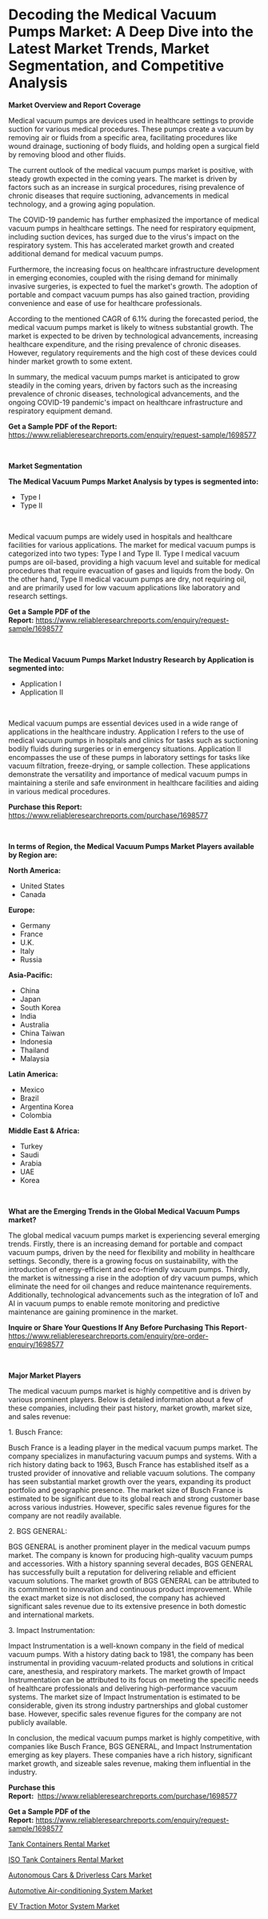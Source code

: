 <p><h1>Decoding the Medical Vacuum Pumps Market: A Deep Dive into the Latest Market Trends, Market Segmentation, and Competitive Analysis</h1></p><p><strong>Market Overview and Report Coverage</strong></p>
<p><p>Medical vacuum pumps are devices used in healthcare settings to provide suction for various medical procedures. These pumps create a vacuum by removing air or fluids from a specific area, facilitating procedures like wound drainage, suctioning of body fluids, and holding open a surgical field by removing blood and other fluids.</p><p>The current outlook of the medical vacuum pumps market is positive, with steady growth expected in the coming years. The market is driven by factors such as an increase in surgical procedures, rising prevalence of chronic diseases that require suctioning, advancements in medical technology, and a growing aging population.</p><p>The COVID-19 pandemic has further emphasized the importance of medical vacuum pumps in healthcare settings. The need for respiratory equipment, including suction devices, has surged due to the virus's impact on the respiratory system. This has accelerated market growth and created additional demand for medical vacuum pumps.</p><p>Furthermore, the increasing focus on healthcare infrastructure development in emerging economies, coupled with the rising demand for minimally invasive surgeries, is expected to fuel the market's growth. The adoption of portable and compact vacuum pumps has also gained traction, providing convenience and ease of use for healthcare professionals.</p><p>According to the mentioned CAGR of 6.1% during the forecasted period, the medical vacuum pumps market is likely to witness substantial growth. The market is expected to be driven by technological advancements, increasing healthcare expenditure, and the rising prevalence of chronic diseases. However, regulatory requirements and the high cost of these devices could hinder market growth to some extent.</p><p>In summary, the medical vacuum pumps market is anticipated to grow steadily in the coming years, driven by factors such as the increasing prevalence of chronic diseases, technological advancements, and the ongoing COVID-19 pandemic's impact on healthcare infrastructure and respiratory equipment demand.</p></p>
<p><strong>Get a Sample PDF of the Report:</strong> <a href="https://www.reliableresearchreports.com/enquiry/request-sample/1698577">https://www.reliableresearchreports.com/enquiry/request-sample/1698577</a></p>
<p>&nbsp;</p>
<p><strong>Market Segmentation</strong></p>
<p><strong>The Medical Vacuum Pumps Market Analysis by types is segmented into:</strong></p>
<p><ul><li>Type I</li><li>Type II</li></ul></p>
<p>&nbsp;</p>
<p><p>Medical vacuum pumps are widely used in hospitals and healthcare facilities for various applications. The market for medical vacuum pumps is categorized into two types: Type I and Type II. Type I medical vacuum pumps are oil-based, providing a high vacuum level and suitable for medical procedures that require evacuation of gases and liquids from the body. On the other hand, Type II medical vacuum pumps are dry, not requiring oil, and are primarily used for low vacuum applications like laboratory and research settings.</p></p>
<p><strong>Get a Sample PDF of the Report:</strong>&nbsp;<a href="https://www.reliableresearchreports.com/enquiry/request-sample/1698577">https://www.reliableresearchreports.com/enquiry/request-sample/1698577</a></p>
<p>&nbsp;</p>
<p><strong>The Medical Vacuum Pumps Market Industry Research by Application is segmented into:</strong></p>
<p><ul><li>Application I</li><li>Application II</li></ul></p>
<p>&nbsp;</p>
<p><p>Medical vacuum pumps are essential devices used in a wide range of applications in the healthcare industry. Application I refers to the use of medical vacuum pumps in hospitals and clinics for tasks such as suctioning bodily fluids during surgeries or in emergency situations. Application II encompasses the use of these pumps in laboratory settings for tasks like vacuum filtration, freeze-drying, or sample collection. These applications demonstrate the versatility and importance of medical vacuum pumps in maintaining a sterile and safe environment in healthcare facilities and aiding in various medical procedures.</p></p>
<p><strong>Purchase this Report:</strong>&nbsp; <a href="https://www.reliableresearchreports.com/purchase/1698577">https://www.reliableresearchreports.com/purchase/1698577</a></p>
<p>&nbsp;</p>
<p><strong>In terms of Region, the Medical Vacuum Pumps Market Players available by Region are:</strong></p>
<p>
    <p> <strong> North America: </strong>
        <ul>
            <li>United States</li>
            <li>Canada</li>
        </ul>
        </p> 
    <p> <strong> Europe: </strong>
        <ul>
            <li>Germany</li>
            <li>France</li>
            <li>U.K.</li>
            <li>Italy</li>
            <li>Russia</li>
        </ul>
        </p> 
    <p> <strong> Asia-Pacific: </strong>
        <ul>
            <li>China</li>
            <li>Japan</li>
            <li>South Korea</li>
            <li>India</li>
            <li>Australia</li>
            <li>China Taiwan</li>
            <li>Indonesia</li>
            <li>Thailand</li>
            <li>Malaysia</li>
        </ul>
        </p> 
    <p> <strong> Latin America: </strong>
        <ul>
            <li>Mexico</li>
            <li>Brazil</li>
            <li>Argentina Korea</li>
            <li>Colombia</li>
        </ul>
        </p> 
    <p> <strong> Middle East & Africa: </strong>
        <ul>
            <li>Turkey</li>
            <li>Saudi</li>
            <li>Arabia</li>
            <li>UAE</li>
            <li>Korea</li>
        </ul>
    </p>
    </p>
<p>&nbsp;</p>
<p><strong>What are the Emerging Trends in the Global Medical Vacuum Pumps market?</strong></p>
<p><p>The global medical vacuum pumps market is experiencing several emerging trends. Firstly, there is an increasing demand for portable and compact vacuum pumps, driven by the need for flexibility and mobility in healthcare settings. Secondly, there is a growing focus on sustainability, with the introduction of energy-efficient and eco-friendly vacuum pumps. Thirdly, the market is witnessing a rise in the adoption of dry vacuum pumps, which eliminate the need for oil changes and reduce maintenance requirements. Additionally, technological advancements such as the integration of IoT and AI in vacuum pumps to enable remote monitoring and predictive maintenance are gaining prominence in the market.</p></p>
<p><strong>Inquire or Share Your Questions If Any Before Purchasing This Report</strong>- <a href="https://www.reliableresearchreports.com/enquiry/pre-order-enquiry/1698577">https://www.reliableresearchreports.com/enquiry/pre-order-enquiry/1698577</a></p>
<p>&nbsp;</p>
<p><strong>Major Market Players</strong></p>
<p><p>The medical vacuum pumps market is highly competitive and is driven by various prominent players. Below is detailed information about a few of these companies, including their past history, market growth, market size, and sales revenue:</p><p>1. Busch France:</p><p>Busch France is a leading player in the medical vacuum pumps market. The company specializes in manufacturing vacuum pumps and systems. With a rich history dating back to 1963, Busch France has established itself as a trusted provider of innovative and reliable vacuum solutions. The company has seen substantial market growth over the years, expanding its product portfolio and geographic presence. The market size of Busch France is estimated to be significant due to its global reach and strong customer base across various industries. However, specific sales revenue figures for the company are not readily available.</p><p>2. BGS GENERAL:</p><p>BGS GENERAL is another prominent player in the medical vacuum pumps market. The company is known for producing high-quality vacuum pumps and accessories. With a history spanning several decades, BGS GENERAL has successfully built a reputation for delivering reliable and efficient vacuum solutions. The market growth of BGS GENERAL can be attributed to its commitment to innovation and continuous product improvement. While the exact market size is not disclosed, the company has achieved significant sales revenue due to its extensive presence in both domestic and international markets.</p><p>3. Impact Instrumentation:</p><p>Impact Instrumentation is a well-known company in the field of medical vacuum pumps. With a history dating back to 1981, the company has been instrumental in providing vacuum-related products and solutions in critical care, anesthesia, and respiratory markets. The market growth of Impact Instrumentation can be attributed to its focus on meeting the specific needs of healthcare professionals and delivering high-performance vacuum systems. The market size of Impact Instrumentation is estimated to be considerable, given its strong industry partnerships and global customer base. However, specific sales revenue figures for the company are not publicly available.</p><p>In conclusion, the medical vacuum pumps market is highly competitive, with companies like Busch France, BGS GENERAL, and Impact Instrumentation emerging as key players. These companies have a rich history, significant market growth, and sizeable sales revenue, making them influential in the industry.</p></p>
<p><strong>Purchase this Report:</strong>&nbsp;&nbsp;<a href="https://www.reliableresearchreports.com/purchase/1698577">https://www.reliableresearchreports.com/purchase/1698577</a></p>
<p></p>
<p><strong>Get a Sample PDF of the Report:</strong>&nbsp;<a href="https://www.reliableresearchreports.com/enquiry/request-sample/1698577">https://www.reliableresearchreports.com/enquiry/request-sample/1698577</a></p>
<p><p><a href="https://medium.com/@marcoslemke2023/tank-containers-rental-market-trends-and-market-analysis-forecasted-for-period-2023-2030-bd122d469c47">Tank Containers Rental Market</a></p><p><a href="https://medium.com/@siennaferry2023/iso-tank-containers-rental-market-the-key-to-successful-business-strategy-forecast-till-2030-08b6a25dddc5">ISO Tank Containers Rental Market</a></p><p><a href="https://www.linkedin.com/pulse/autonomous-cars-amp-driverless-market-size-growth-forecast-from-sr6se/">Autonomous Cars & Driverless Cars Market</a></p><p><a href="https://www.linkedin.com/pulse/automotive-air-conditioning-system-market-size-share-amp-trends-2uqve/">Automotive Air-conditioning System Market</a></p><p><a href="https://www.linkedin.com/pulse/ev-traction-motor-system-market-research-report-unlocks-analysis-e6bge/">EV Traction Motor System Market</a></p></p>